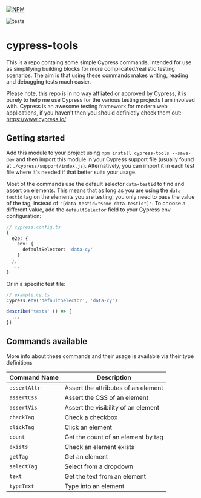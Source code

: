 [![NPM](https://nodei.co/npm/cypress-tools.png?compact=true)](https://nodei.co/npm/cypress-tools/)

![tests](https://github.com/joshuajtward/cypress-tools/actions/workflows/tests.yml/badge.svg)

# cypress-tools

This is a repo containg some simple Cypress commands, intended for use as simplifying building blocks for more complicated/realistic testing scenarios. The aim is that using these commands makes writing, reading and debugging tests much easier.

Please note, this repo is in no way affliated or approved by Cypress, it is purely to help me use Cypress for the various testing projects I am involved with. Cypress is an awesome testing framework for modern web applications, if you haven't then you should definietly check them out: https://www.cypress.io/

## Getting started

Add this module to your project using `npm install cypress-tools --save-dev` and then import this module in your Cypress support file (usually found at `./cypress/support/index.js`). Alternatively, you can import it in each test file where it's needed if that better suits your usage.

Most of the commands use the default selector `data-testid` to find and assert on elements. This means that as long as you are using the `data-testid` tag on the elements you are testing, you only need to pass the value of the tag, instead of `'[data-testid="some-data-testid"]'`. To choose a different value, add the `defaultSelector` field to your Cypress env configuration:

```typescript
// cypress.config.ts
{
  e2e: {
    env: {
      defaultSelector: 'data-cy'
    }
  },
  ...
}
```

Or in a specific test file:

```typescript
// example.cy.ts
Cypress.env('defaultSelector', 'data-cy')

describe('tests' () => {
  ...
})
```

## Commands available

More info about these commands and their usage is available via their type definitions

| Command Name | Description                         |
| ------------ | ----------------------------------- |
| `assertAttr` | Assert the attributes of an element |
| `assertCss`  | Assert the CSS of an element        |
| `assertVis`  | Assert the visibility of an element |
| `checkTag`   | Check a checkbox                    |
| `clickTag`   | Click an element                    |
| `count`      | Get the count of an element by tag  |
| `exists`     | Check an element exists             |
| `getTag`     | Get an element                      |
| `selectTag`  | Select from a dropdown              |
| `text`       | Get the text from an element        |
| `typeText`   | Type into an element                |
